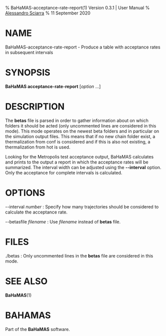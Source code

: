 % BaHaMAS-acceptance-rate-report(1) Version 0.3.1 | User Manual
% [Alessandro Sciarra](sciarra@itp.uni-frankfurt.de)
% 11 September 2020

# NAME

BaHaMAS-acceptance-rate-report - Produce a table with acceptance rates in subsequent intervals

# SYNOPSIS

**BaHaMAS acceptance-rate-report** [*option* ...]

# DESCRIPTION

The **betas** file is parsed in order to gather information about on which folders it should be acted (only uncommented lines are considered in this mode).
This mode operates on the newest beta folders and in particular on the simulation output files.
This means that if no new chain folder exist, a thermalization from conf is considered and if this is also not existing, a thermalization from hot is used.

Looking for the Metropolis test acceptance output, BaHaMAS calculates and prints to the output a report in which the acceptance rates will be summarized.
The interval width can be adjusted using the **\--interval** option.
Only the acceptance for complete intervals is calculated.

# OPTIONS

\--interval *number*
:   Specify how many trajectories should be considered to calculate the acceptance rate.

\--betasfile *filename*
:   Use *filename* instead of **betas** file.

# FILES

./betas
:   Only uncommented lines in the **betas** file are considered in this mode.

# SEE ALSO

**BaHaMAS**(1)

# BAHAMAS

Part of the **BaHaMAS** software.
